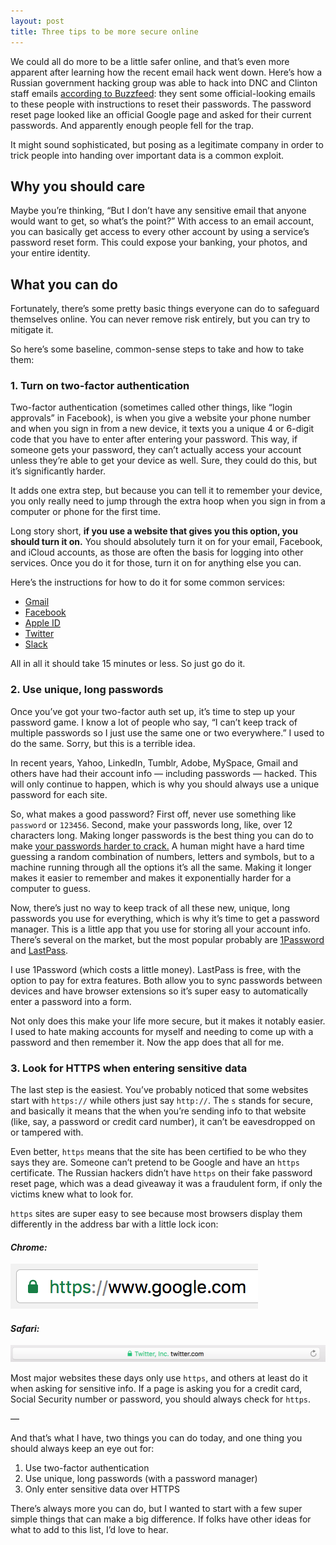 ```yaml
---
layout: post
title: Three tips to be more secure online
---
```

We could all do more to be a little safer online, and that’s even more apparent after learning how the recent email hack went down. Here’s how a Russian government hacking group was able to hack into DNC and Clinton staff emails [according to Buzzfeed](https://www.buzzfeed.com/sheerafrenkel/russian-hackers-faked-gmail-password-form-to-invade-dnc-emai): they sent some official-looking emails to these people with instructions to reset their passwords. The password reset page looked like an official Google page and asked for their current passwords. And apparently enough people fell for the trap.

It might sound sophisticated, but posing as a legitimate company in order to trick people into handing over important data is a common exploit. 

<!--more-->

## Why you should care
Maybe you’re thinking, “But I don’t have any sensitive email that anyone would want to get, so what’s the point?” With access to an email account, you can basically get access to every other account by using a service’s password reset form. This could expose your banking, your photos, and your entire identity.

## What you can do
Fortunately, there’s some pretty basic things everyone can do to safeguard themselves online. You can never remove risk entirely, but you can try to mitigate it. 

So here’s some baseline, common-sense steps to take and how to take them:

### 1. Turn on two-factor authentication
Two-factor authentication (sometimes called other things, like “login approvals” in Facebook), is when you give a website your phone number and when you sign in from a new device, it texts you a unique 4 or 6-digit code that you have to enter after entering your password. This way, if someone gets your password, they can’t actually access your account unless they’re able to get your device as well. Sure, they could do this, but it’s significantly harder. 

It adds one extra step, but because you can tell it to remember your device, you only really need to jump through the extra hoop when you sign in from a computer or phone for the first time. 

Long story short, **if you use a website that gives you this option, you should turn it on.** You should absolutely turn it on for your email, Facebook, and iCloud accounts, as those are often the basis for logging into other services. Once you do it for those, turn it on for anything else you can. 

Here’s the instructions for how to do it for some common services:
- [Gmail](https://www.google.com/landing/2step/)
- [Facebook](https://www.facebook.com/help/148233965247823)
- [Apple ID](https://support.apple.com/en-us/HT204915)
- [Twitter](https://support.twitter.com/articles/20170388)
- [Slack](https://get.slack.help/hc/en-us/articles/204509068-Set-up-two-factor-authentication)

All in all it should take 15 minutes or less. So just go do it.

### 2. Use unique, long passwords
Once you’ve got your two-factor auth set up, it’s time to step up your password game. I know a lot of people who say, “I can’t keep track of multiple passwords so I just use the same one or two everywhere.” I used to do the same. Sorry, but this is a terrible idea. 

In recent years, Yahoo, LinkedIn, Tumblr, Adobe, MySpace, Gmail and others have had their account info — including passwords — hacked. This will only continue to happen, which is why you should always use a unique password for each site.

So, what makes a good password? First off, never use something like `password` or `123456`. Second, make your passwords long, like, over 12 characters long. Making longer passwords is the best thing you can do to make [your passwords harder to crack.](http://xkcd.com/936/) A human might have a hard time guessing a random combination of numbers, letters and symbols, but to a machine running through all the options it’s all the same. Making it longer makes it easier to remember and makes it exponentially harder for a computer to guess.

Now, there’s just no way to keep track of all these new, unique, long passwords you use for everything, which is why it’s time to get a password manager. This is a little app that you use for storing all your account info. There’s several on the market, but the most popular probably are [1Password](https://1password.com) and [LastPass](https://lastpass.com). 

I use 1Password (which costs a little money). LastPass is free, with the option to pay for extra features. Both allow you to sync passwords between devices and have browser extensions so it’s super easy to automatically enter a password into a form.

Not only does this make your life more secure, but it makes it notably easier. I used to hate making accounts for myself and needing to come up with a password and then remember it. Now the app does that all for me.

### 3. Look for HTTPS when entering sensitive data
The last step is the easiest. You’ve probably noticed that some websites start with `https://` while others just say `http://`. The `s` stands for secure, and basically it means that the when you’re sending info to that website (like, say, a password or credit card number), it can’t be eavesdropped on or tampered with.

Even better, `https` means that the site has been certified to be who they says they are. Someone can’t pretend to be Google and have an `https` certificate. The Russian hackers didn’t have `https` on their fake password reset page, which was a dead giveaway it was a fraudulent form, if only the victims knew what to look for.

`https` sites are super easy to see because most browsers display them differently in the address bar with a little lock icon:

#### *Chrome:*
![Chrome HTTPS](/img/2016/chrome.png)

#### *Safari:*
![Safari HTTPS](/img/2016/safari.png)

Most major websites these days only use `https`, and others at least do it when asking for sensitive info. If a page is asking you for a credit card, Social Security number or password, you should always check for `https`. 

—

And that’s what I have, two things you can do today, and one thing you should always keep an eye out for:

1. Use two-factor authentication
2. Use unique, long passwords (with a password manager)
3. Only enter sensitive data over HTTPS

There’s always more you can do, but I wanted to start with a few super simple things that can make a big difference. If folks have other ideas for what to add to this list, I’d love to hear.